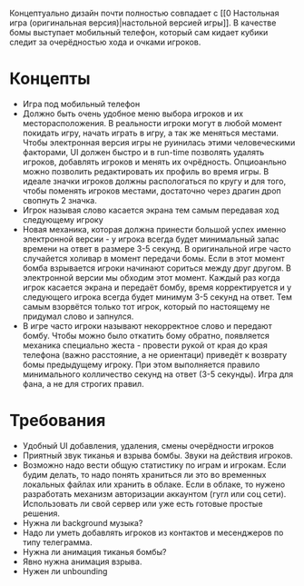 Концептуально дизайн почти полностью совпадает с [[0 Настольная игра (оригинальная версия)|настольной версией игры]]. В качестве бомы выступает мобильный телефон, который сам кидает кубики следит за очерёдностью хода и очками игроков.

# Концепты
* Игра под мобильный телефон
* Должно быть очень удобное меню выбора игроков и их месторасположения. В реальности игроки могут в любой момент покидать игру, начать играть в игру, а так же меняться местами. Чтобы электронная версия игры не руинилась этими человеческими факторами, UI должен быстро и в run-time позволять удалять игроков, добавлять игроков и менять их очрёдность. Опциоанльно можно позволить редактировать их профиль во время игры. В идеале значки игроков должны распологаться по кругу и для того, чтобы поменять игроков местами, достаточно через драгин дроп свопнуть 2 значка.
* Игрок называя слово касается экрана тем самым передавая ход следующему игроку
* Новая механика, которая должна принести большой успех именно электронной версии - у игрока всегда будет минимальный запас времени на ответ в размере 3-5 секунд. В оригинальной игре часто случайется холивар в момент передачи бомы. Если в этот момент бомба взрывается игроки начинают сориться между друг другом. В электронной версии мы обходим этот момент. Каждый раз когда игрок касается экрана и передаёт бомбу, время корректируется и у следующего игрока всегда будет минимум 3-5 секунд на ответ. Тем самым взорвётся только тот игрок, который по настоящему не придумал слово и запнулся.
* В игре часто игроки называют некорректное слово и передают бомбу. Чтобы можно было откатить бому обратно, появляется механика специально жеста - провести рукой от края до края телефона (важно расстояние, а не ориентаци) приведёт к возврату бомы предыдущему игроку. При этом выполняется правило минимального колличество секунд на ответ (3-5 секунды). Игра для фана, а не для строгих правил.


# Требования
* Удобный UI добавления, удаления, смены очерёдности игроков
* Приятный звук тиканья и взрыва бомбы. Звуки на действия игроков.
* Возможно надо вести общую статистику по играм и игрокам. Если будим делать, то надо понять храниться ли это во временных локальных файлах или хранить в облаке. Если в облаке, то нужено разработать механизм авторизации аккаунтом (гугл или соц сети). Использовать ли свой сервер или уже есть готовые простые решения.
* Нужна ли background музыка?
* Надо ли уметь добавлять игроков из контактов и месенджеров по типу телеграмма.
* Нужна ли анимация тиканья бомбы?
* Явно нужна анимация взрыва.
* Нужен ли unbounding
